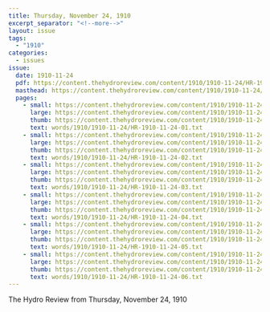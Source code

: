 ```yaml
---
title: Thursday, November 24, 1910
excerpt_separator: "<!--more-->"
layout: issue
tags:
  - "1910"
categories:
  - issues
issue:
  date: 1910-11-24
  pdf: https://content.thehydroreview.com/content/1910/1910-11-24/HR-1910-11-24.pdf
  masthead: https://content.thehydroreview.com/content/1910/1910-11-24/masthead/HR-1910-11-24.jpg
  pages:
    - small: https://content.thehydroreview.com/content/1910/1910-11-24/small/HR-1910-11-24-01.jpg
      large: https://content.thehydroreview.com/content/1910/1910-11-24/large/HR-1910-11-24-01.jpg
      thumb: https://content.thehydroreview.com/content/1910/1910-11-24/thumbnails/HR-1910-11-24-01.jpg
      text: words/1910/1910-11-24/HR-1910-11-24-01.txt
    - small: https://content.thehydroreview.com/content/1910/1910-11-24/small/HR-1910-11-24-02.jpg
      large: https://content.thehydroreview.com/content/1910/1910-11-24/large/HR-1910-11-24-02.jpg
      thumb: https://content.thehydroreview.com/content/1910/1910-11-24/thumbnails/HR-1910-11-24-02.jpg
      text: words/1910/1910-11-24/HR-1910-11-24-02.txt
    - small: https://content.thehydroreview.com/content/1910/1910-11-24/small/HR-1910-11-24-03.jpg
      large: https://content.thehydroreview.com/content/1910/1910-11-24/large/HR-1910-11-24-03.jpg
      thumb: https://content.thehydroreview.com/content/1910/1910-11-24/thumbnails/HR-1910-11-24-03.jpg
      text: words/1910/1910-11-24/HR-1910-11-24-03.txt
    - small: https://content.thehydroreview.com/content/1910/1910-11-24/small/HR-1910-11-24-04.jpg
      large: https://content.thehydroreview.com/content/1910/1910-11-24/large/HR-1910-11-24-04.jpg
      thumb: https://content.thehydroreview.com/content/1910/1910-11-24/thumbnails/HR-1910-11-24-04.jpg
      text: words/1910/1910-11-24/HR-1910-11-24-04.txt
    - small: https://content.thehydroreview.com/content/1910/1910-11-24/small/HR-1910-11-24-05.jpg
      large: https://content.thehydroreview.com/content/1910/1910-11-24/large/HR-1910-11-24-05.jpg
      thumb: https://content.thehydroreview.com/content/1910/1910-11-24/thumbnails/HR-1910-11-24-05.jpg
      text: words/1910/1910-11-24/HR-1910-11-24-05.txt
    - small: https://content.thehydroreview.com/content/1910/1910-11-24/small/HR-1910-11-24-06.jpg
      large: https://content.thehydroreview.com/content/1910/1910-11-24/large/HR-1910-11-24-06.jpg
      thumb: https://content.thehydroreview.com/content/1910/1910-11-24/thumbnails/HR-1910-11-24-06.jpg
      text: words/1910/1910-11-24/HR-1910-11-24-06.txt
---
```


The Hydro Review from Thursday, November 24, 1910

<!--more-->

